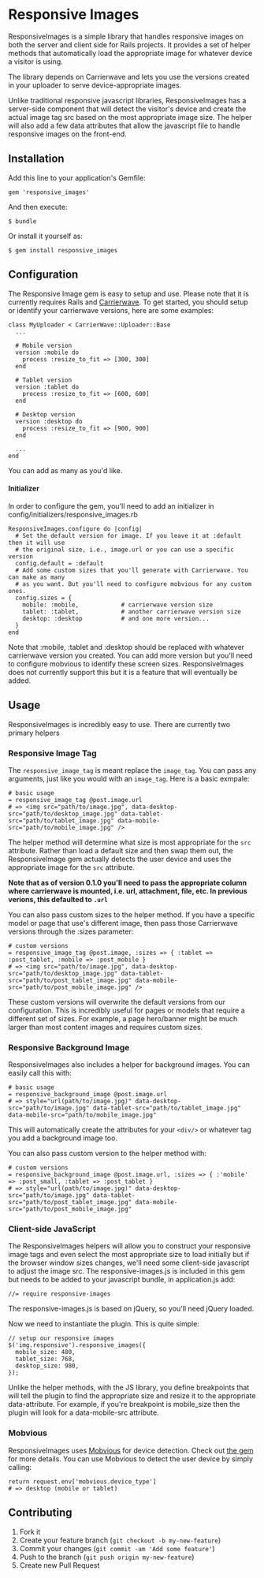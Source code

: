 # Responsive Images

ResponsiveImages is a simple library that handles responsive images on both the server and client side for Rails projects. It provides a set of helper methods that automatically load the appropriate image for whatever device a visitor is using.

The library depends on Carrierwave and lets you use the versions created in your uploader to serve device-appropriate images. 

Unlike traditional responsive javascript libraries, ResponsiveImages has a server-side component that will detect the visitor's device and create the actual image tag src based on the most appropriate image size. The helper will also add a few data attributes that allow the javascript file to handle responsive images on the front-end.

## Installation

Add this line to your application's Gemfile:

    gem 'responsive_images'

And then execute:

    $ bundle

Or install it yourself as:

    $ gem install responsive_images
    

## Configuration

The Responsive Image gem is easy to setup and use. Please note that it is currently requires Rails and [Carrierwave](https://github.com/jnicklas/carrierwave). To get started, you should setup or identify your carrierwave versions, here are some examples:

    class MyUploader < CarrierWave::Uploader::Base
      ...
    
      # Mobile version
      version :mobile do
        process :resize_to_fit => [300, 300]
      end
  
      # Tablet version
      version :tablet do
        process :resize_to_fit => [600, 600]
      end
  
      # Desktop version
      version :desktop do
        process :resize_to_fit => [900, 900]
      end
    
      ...
    end
  
You can add as many as you'd like. 

#### Initializer
In order to configure the gem, you'll need to add an initializer in config/initializers/responsive_images.rb

    ResponsiveImages.configure do |config|
      # Set the default version for image. If you leave it at :default then it will use
      # the original size, i.e., image.url or you can use a specific version
      config.default = :default  
      # Add some custom sizes that you'll generate with Carrierwave. You can make as many
      # as you want. But you'll need to configure mobvious for any custom ones.
      config.sizes = {
        mobile: :mobile,            # carrierwave version size
        tablet: :tablet,            # another carrierwave version size
        desktop: :desktop           # and one more version...
      }
    end

Note that :mobile, :tablet and :desktop should be replaced with whatever carrierwave version you created. You can add more version but you'll need to configure mobvious to identify these screen sizes. ResponsiveImages does not currently support this but it is a feature that will eventually be added.

## Usage

ResponsiveImages is incredibly easy to use. There are currently two primary helpers


### Responsive Image Tag

The `responsive_image_tag` is meant replace the `image_tag`. You can pass any arguments, just like you would with an `image_tag`. Here is a basic exmpale:

    # basic usage
    = responsive_image_tag @post.image.url
    # => <img src="path/to/image.jpg", data-desktop-src="path/to/desktop_image.jpg" data-tablet-src="path/to/tablet_image.jpg" data-mobile-src="path/to/mobile_image.jpg" /> 

The helper method will determine what size is most appropriate for the `src` attribute. Rather than load a default size and then swap them out, the ResponsiveImage gem actually detects the user device and uses the appropriate image for the `src` attribute.

__Note that as of version 0.1.0 you'll need to pass the appropriate column where carrierwave is mounted, i.e. url, attachment, file, etc. In previous verions, this defaulted to `.url`__

You can also pass custom sizes to the helper method. If you have a specific model or page that use's different image, then pass those Carrierwave versions through the :sizes parameter:
  
    # custom versions
    = responsive_image_tag @post.image, :sizes => { :tablet => :post_tablet, :mobile => :post_mobile }
    # => <img src="path/to/image.jpg", data-desktop-src="path/to/desktop_image.jpg" data-tablet-src="path/to/post_tablet_image.jpg" data-mobile-src="path/to/post_mobile_image.jpg" /> 
  
These custom versions will overwrite the default versions from our configuration. This is incredibly useful for pages or models that require a different set of sizes. For example, a page hero/banner might be much larger than most content images and requires custom sizes.


### Responsive Background Image

ResponsiveImages also includes a helper for background images. You can easily call this with:
    
    # basic usage
    = responsive_background_image @post.image.url
    # => style="url(path/to/image.jpg)" data-desktop-src="path/to/image.jpg" data-tablet-src="path/to/tablet_image.jpg" data-mobile-src="path/to/mobile_image.jpg"

This will automatically create the attributes for your `<div/>` or whatever tag you add a background image too.

You can also pass custom version to the helper method with:
  
    # custom versions
    = responsive_background_image @post.image.url, :sizes => { :'mobile' => :post_small, :tablet => :post_tablet }
    # => style="url(path/to/image.jpg)" data-desktop-src="path/to/image.jpg" data-tablet-src="path/to/post_tablet_image.jpg" data-mobile-src="path/to/post_mobile_image.jpg"


### Client-side JavaScript

The ResponsiveImages helpers will allow you to construct your responsive image tags and even select the most appropriate size to load initially but if the browser window sizes changes, we'll need some client-side javascript to adjust the image src. The responsive-images.js is included in this gem but needs to be added to your javascript bundle, in application.js add:

    //= require responsive-images
    
The responsive-images.js is based on jQuery, so you'll need jQuery loaded.

Now we need to instantiate the plugin. This is quite simple:
    
    // setup our responsive images
    $('img.responsive').responsive_images({
      mobile_size: 480,
      tablet_size: 768,
      desktop_size: 980,
    });
    
Unlike the helper methods, with the JS library, you define breakpoints that will tell the plugin to find the appropriate size and resize it to the appropriate data-attribute. 
For example, if you're breakpoint is mobile_size then the plugin will look for a data-mobile-src attribute. 

  
### Mobvious

ResponsiveImages uses [Mobvious](https://github.com/jistr/mobvious) for device detection. Check out [the gem](https://github.com/jistr/mobvious) for more details. You can use Mobvious to detect the user device by simply calling:
  
    return request.env['mobvious.device_type']
    # => desktop (mobile or tablet)


## Contributing

1. Fork it
2. Create your feature branch (`git checkout -b my-new-feature`)
3. Commit your changes (`git commit -am 'Add some feature'`)
4. Push to the branch (`git push origin my-new-feature`)
5. Create new Pull Request
